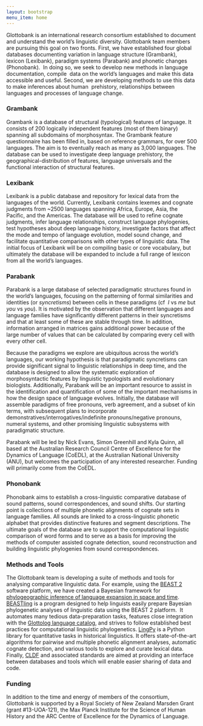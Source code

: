 ```yaml
---
layout: bootstrap
menu_item: home
---
```


<p class="lead">
Glottobank is an international research consortium established to document and 
understand the world’s linguistic diversity. Glottobank team members are 
pursuing this goal on two fronts. First, we have established four global 
databases documenting variation in language structure (Grambank), 
lexicon (Lexibank), paradigm systems (Parabank) and phonetic changes (Phonobank). 
In doing so, we seek to develop new methods in language documentation, compile 
data on the world’s languages and make this data accessible and useful. Second, 
we are developing methods to use this data to make inferences about human 
prehistory, relationships between languages and processes of language change. 
</p>


### Grambank

Grambank is a database of structural (typological) features of language. It 
consists of 200 logically independent features (most of them binary) spanning 
all subdomains of morphosyntax. The Grambank feature questionnaire has been 
filled in, based on reference grammars, for over 500 languages. The aim is to 
eventually reach as many as 3,000 languages. The database can be used to 
investigate deep language prehistory, the geographical-distribution of 
features, language universals and the functional interaction of structural 
features. 
<!--
To find out more, visit the Grambank website.
-->

### Lexibank

Lexibank is a public database and repository for lexical data from the languages of the 
world. Currently, Lexibank contains lexemes and cognate judgments from ~2500 languages 
spanning Africa, Europe, Asia, the Pacific, and the Americas. The database will be used to 
refine cognate judgments, infer language relationships, construct language phylogenies, 
test hypotheses about deep language history, investigate factors that affect the mode and 
tempo of language evolution, model sound change, and facilitate quantitative comparisons 
with other types of linguistic data. The initial focus of Lexibank will be on compiling 
basic or core vocabulary, but ultimately the database will be expanded to include a full 
range of lexicon from all the world’s languages. 
<!--
For more information on Lexibank and how to use or submit data please see the project 
website.
-->

### Parabank

Parabank is a large database of selected paradigmatic structures found in the world’s 
languages, focusing on the patterning of formal similarities and identities (or 
*syncretisms*) between cells in these paradigms (cf  *I* vs *me* but *you* vs *you*). It is 
motivated by the observation that different languages and language families have 
significantly different patterns in their syncretisms and that at least some of these are 
stable through time. In addition, information arranged in matrices gains additional power 
because of the large number of values that can be calculated by comparing every cell with 
every other cell.  

Because the paradigms we explore are ubiquitous across the world’s languages, our working 
hypothesis is that paradigmatic syncretisms can provide significant signal to linguistic 
relationships in deep time, and the database is designed to allow the systematic 
exploration of morphosyntactic features by linguistic typologists and evolutionary 
biologists. Additionally, Parabank will be an important resource to assist in the 
identification and quantification of some of the important mechanisms in how the design 
space of language evolves. Initially, the database will assemble paradigms of free 
pronouns, verb agreement, and a subset of kin terms, with subsequent plans to incorporate 
demonstratives/interrogatives/indefinite pronouns/negative pronouns, numeral systems, and 
other promising linguistic subsystems with paradigmatic structure.

Parabank will be led by Nick Evans, Simon Greenhill and Kyla Quinn, all based at the 
Australian Research Council Centre of Excellence for the Dynamics of Language (CoEDL), at 
the Australian National University (ANU), but welcomes the participation of any interested 
researcher. Funding will primarily come from the CoEDL. 
<!--
To find out more, click here.
-->

### Phonobank

Phonobank aims to establish a cross-linguistic comparative database of sound patterns, 
sound correspondences, and sound shifts. Our starting point is collections of multiple 
phonetic alignments of cognate sets in language families. All sounds are linked to a 
cross-linguistic phonetic alphabet that provides distinctive features and segment 
descriptions. The ultimate goals of the database are to support the computational 
linguistic comparison of word forms and to serve as a basis for improving the methods of 
computer assisted cognate detection, sound reconstruction and building linguistic 
phylogenies from sound correspondences.


### Methods and Tools

The Glottobank team is developing a suite of methods and tools for analysing comparative 
linguistic data. For example, using the [BEAST 2](http://www.beast2.org) software 
platform, we have created a Bayesian framework for 
[phylogeographic inference of language expansion in space and time](http://language.cs.auckland.ac.nz/). 
[BEASTling](https://github.com/lmaurits/BEASTling) is a program designed
to help linguists easily prepare Bayesian phylogenetic analyses of
linguistic data using the BEAST 2 platform.  It automates many tedious
data-preparation tasks, features close integration with the
[Glottolog language catalog](http://glottolog.org), and strives to follow established best 
practices for computational linguistic phylogenetics. 
[LingPy](http://lingpy.org) is a Python library for quantitative tasks in historical 
linguistics. It offers state-of-the-art algorithms for pairwise and multiple phonetic 
alignment analyses, automatic cognate detection, and various tools to explore and curate 
lexical data. Finally, [CLDF](https://github.com/glottobank/cldf) and associated standards 
are aimed at providing an interface between databases and tools which will enable easier 
sharing of data and code.


### Funding

In addition to the time and energy of members of the consortium, Glottobank is supported 
by a Royal Society of New Zealand Marsden Grant (grant #13-UOA-121), the Max Planck 
Institute for the Science of Human History and the ARC Centre of Excellence for the 
Dynamics of Language.

